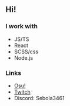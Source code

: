 ## Hi!

### I work with
- JS/TS
- React
- SCSS/css
- Node.js

### Links
- [Osu!](https://osu.ppy.sh/users/15821708)
- [Twitch](https://twitch.tv/Sebola3461)
- Discord: Sebola3461
